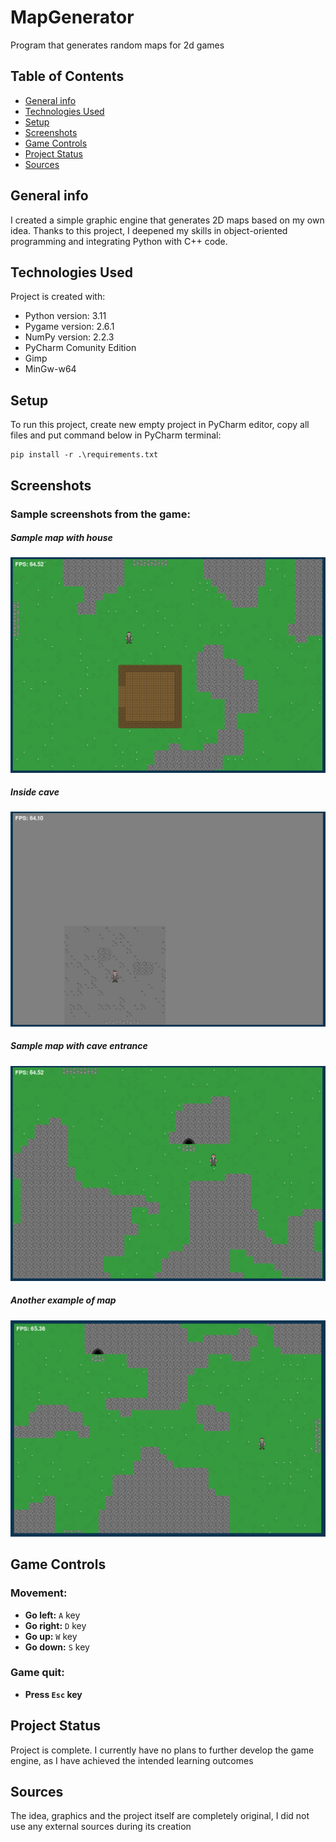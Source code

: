# MapGenerator
Program that generates random maps for 2d games

## Table of Contents
* [General info](#general-info)
* [Technologies Used](#technologies-used)
* [Setup](#setup)
* [Screenshots](#screenshots)
* [Game Controls](#game-controls)
* [Project Status](#project-status)
* [Sources](#sources)

## General info
I created a simple graphic engine that generates 2D maps based on my own idea. Thanks to this project, I deepened my skills in object-oriented programming and integrating Python with C++ code.

## Technologies Used
Project is created with:
* Python version: 3.11
* Pygame version: 2.6.1
* NumPy version: 2.2.3
* PyCharm Comunity Edition
* Gimp
* MinGw-w64

## Setup
To run this project, create new empty project in PyCharm editor, copy all files and put command below in PyCharm terminal:
```
pip install -r .\requirements.txt
```

## Screenshots
### Sample screenshots from the game:
##### Sample map with house
![Sample map witch house](./MapGenetatorImages/MapGenerator_1.jpg)
##### Inside cave
![Inside cave](./MapGenetatorImages/MapGenerator_2.jpg)
##### Sample map with cave entrance
![Sample map with cave entrance](./MapGenetatorImages/MapGenerator_3.jpg)
##### Another example of map
![Another example of map](./MapGenetatorImages/MapGenerator_4.jpg)

## Game Controls

### Movement:
- **Go left:** `A` key 
- **Go right:** `D` key
- **Go up:** `W` key
- **Go down:** `S` key

### Game quit:
- **Press `Esc` key**  

## Project Status
Project is complete. I currently have no plans to further develop the game engine, as I have achieved the intended learning outcomes

## Sources
The idea, graphics and the project itself are completely original, I did not use any external sources during its creation
